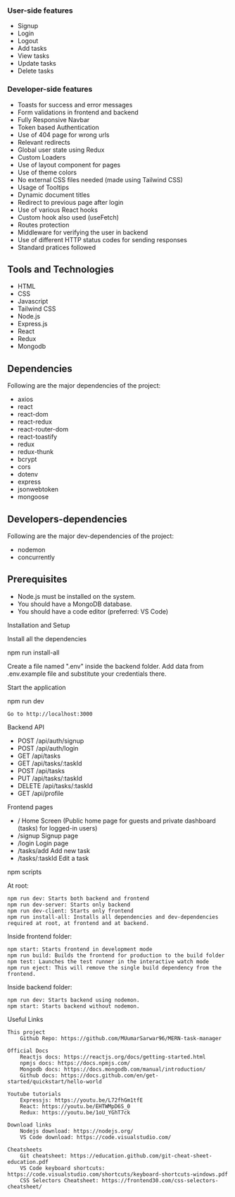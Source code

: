### User-side features

- Signup
- Login
- Logout
- Add tasks
- View tasks
- Update tasks
- Delete tasks

### Developer-side features

- Toasts for success and error messages
- Form validations in frontend and backend
- Fully Responsive Navbar
- Token based Authentication
- Use of 404 page for wrong urls
- Relevant redirects
- Global user state using Redux
- Custom Loaders
- Use of layout component for pages
- Use of theme colors
- No external CSS files needed (made using Tailwind CSS)
- Usage of Tooltips
- Dynamic document titles
- Redirect to previous page after login
- Use of various React hooks
- Custom hook also used (useFetch)
- Routes protection
- Middleware for verifying the user in backend
- Use of different HTTP status codes for sending responses
- Standard pratices followed

## Tools and Technologies

- HTML
- CSS
- Javascript
- Tailwind CSS
- Node.js
- Express.js
- React
- Redux
- Mongodb

## Dependencies

Following are the major dependencies of the project:

- axios
- react
- react-dom
- react-redux
- react-router-dom
- react-toastify
- redux
- redux-thunk
- bcrypt
- cors
- dotenv
- express
- jsonwebtoken
- mongoose

## Developers-dependencies

Following are the major dev-dependencies of the project:

- nodemon
- concurrently

## Prerequisites

- Node.js must be installed on the system.
- You should have a MongoDB database.
- You should have a code editor (preferred: VS Code)

Installation and Setup

Install all the dependencies

npm run install-all

Create a file named ".env" inside the backend folder. Add data from .env.example file and substitute your credentials there.

Start the application

npm run dev

    Go to http://localhost:3000

Backend API

- POST     /api/auth/signup
- POST     /api/auth/login
- GET      /api/tasks
- GET      /api/tasks/:taskId
- POST     /api/tasks
- PUT      /api/tasks/:taskId
- DELETE   /api/tasks/:taskId
- GET      /api/profile

Frontend pages

- /                 Home Screen (Public home page for guests and private dashboard (tasks) for logged-in users)
- /signup           Signup page
- /login            Login page
- /tasks/add        Add new task
- /tasks/:taskId    Edit a task

npm scripts

At root:

    npm run dev: Starts both backend and frontend
    npm run dev-server: Starts only backend
    npm run dev-client: Starts only frontend
    npm run install-all: Installs all dependencies and dev-dependencies required at root, at frontend and at backend.

Inside frontend folder:

    npm start: Starts frontend in development mode
    npm run build: Builds the frontend for production to the build folder
    npm test: Launches the test runner in the interactive watch mode
    npm run eject: This will remove the single build dependency from the frontend.

Inside backend folder:

    npm run dev: Starts backend using nodemon.
    npm start: Starts backend without nodemon.

Useful Links

    This project
        Github Repo: https://github.com/MUumarSarwar96/MERN-task-manager

    Official Docs
        Reactjs docs: https://reactjs.org/docs/getting-started.html
        npmjs docs: https://docs.npmjs.com/
        Mongodb docs: https://docs.mongodb.com/manual/introduction/
        Github docs: https://docs.github.com/en/get-started/quickstart/hello-world

    Youtube tutorials
        Expressjs: https://youtu.be/L72fhGm1tfE
        React: https://youtu.be/EHTWMpD6S_0
        Redux: https://youtu.be/1oU_YGhT7ck

    Download links
        Nodejs download: https://nodejs.org/
        VS Code download: https://code.visualstudio.com/

    Cheatsheets
        Git cheatsheet: https://education.github.com/git-cheat-sheet-education.pdf
        VS Code keyboard shortcuts: https://code.visualstudio.com/shortcuts/keyboard-shortcuts-windows.pdf
        CSS Selectors Cheatsheet: https://frontend30.com/css-selectors-cheatsheet/

